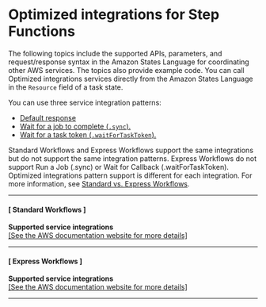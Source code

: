 # Optimized integrations for Step Functions<a name="connect-supported-services"></a>

The following topics include the supported APIs, parameters, and request/response syntax in the Amazon States Language for coordinating other AWS services\. The topics also provide example code\. You can call Optimized integrations services directly from the Amazon States Language in the `Resource` field of a task state\. 

You can use three service integration patterns:
+ [Default response](connect-to-resource.md#connect-default)
+ [Wait for a job to complete \(`.sync`\)\.](connect-to-resource.md#connect-sync)
+ [Wait for a task token \(`.waitForTaskToken`\)\.](connect-to-resource.md#connect-wait-token)

 Standard Workflows and Express Workflows support the same integrations but do not support the same integration patterns\. Express Workflows do not support Run a Job \(\.sync\) or Wait for Callback \(\.waitForTaskToken\)\. Optimized integrations pattern support is different for each integration\. For more information, see [Standard vs\. Express Workflows](concepts-standard-vs-express.md)\.

------
#### [ Standard Workflows ]


**Supported service integrations**  
[\[See the AWS documentation website for more details\]](http://docs.aws.amazon.com/step-functions/latest/dg/connect-supported-services.html)

------
#### [ Express Workflows ]


**Supported service integrations**  
[\[See the AWS documentation website for more details\]](http://docs.aws.amazon.com/step-functions/latest/dg/connect-supported-services.html)

------